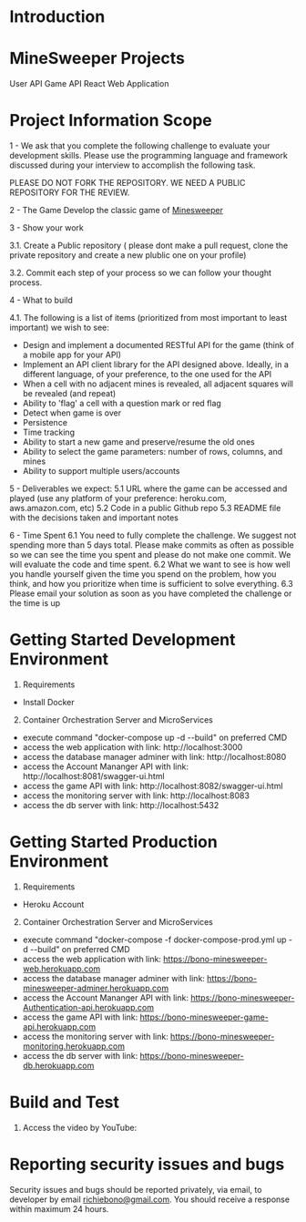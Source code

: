 # Introduction 

# MineSweeper Projects
User API
Game API
React Web Application 

# Project Information Scope

1 - We ask that you complete the following challenge to evaluate your development skills. Please use the programming language and framework discussed during your interview to accomplish the following task.

PLEASE DO NOT FORK THE REPOSITORY. WE NEED A PUBLIC REPOSITORY FOR THE REVIEW. 

2 - The Game
Develop the classic game of [Minesweeper](https://en.wikipedia.org/wiki/Minesweeper_(video_game))

3 - Show your work

3.1.  Create a Public repository ( please dont make a pull request, clone the private repository and create a new plublic one on your profile)

3.2.  Commit each step of your process so we can follow your thought process.

4 - What to build

4.1. The following is a list of items (prioritized from most important to least important) we wish to see:
* Design and implement  a documented RESTful API for the game (think of a mobile app for your API)
* Implement an API client library for the API designed above. Ideally, in a different language, of your preference, to the one used for the API
* When a cell with no adjacent mines is revealed, all adjacent squares will be revealed (and repeat)
* Ability to 'flag' a cell with a question mark or red flag
* Detect when game is over
* Persistence
* Time tracking
* Ability to start a new game and preserve/resume the old ones
* Ability to select the game parameters: number of rows, columns, and mines
* Ability to support multiple users/accounts
 
5 - Deliverables we expect:
5.1 URL where the game can be accessed and played (use any platform of your preference: heroku.com, aws.amazon.com, etc)
5.2 Code in a public Github repo
5.3 README file with the decisions taken and important notes

6 - Time Spent
6.1 You need to fully complete the challenge. We suggest not spending more than 5 days total.  Please make commits as often as possible so we can see the time you spent and please do not make one commit.  We will evaluate the code and time spent.
6.2 What we want to see is how well you handle yourself given the time you spend on the problem, how you think, and how you prioritize when time is sufficient to solve everything.
6.3 Please email your solution as soon as you have completed the challenge or the time is up

# Getting Started Development Environment

1. Requirements 
- Install Docker

2. Container Orchestration Server and MicroServices 
- execute command "docker-compose up -d --build" on preferred CMD
- access the web application with link: http://localhost:3000
- access the database manager adminer with link: http://localhost:8080
- access the Account Mananger API with link: http://localhost:8081/swagger-ui.html
- access the game API with link: http://localhost:8082/swagger-ui.html
- access the monitoring server with link: http://localhost:8083
- access the db server with link: http://localhost:5432

# Getting Started Production Environment

1. Requirements 
- Heroku Account

2. Container Orchestration Server and MicroServices 
- execute command "docker-compose -f docker-compose-prod.yml up -d --build" on preferred CMD
- access the web application with link: https://bono-minesweeper-web.herokuapp.com
- access the database manager adminer with link: https://bono-minesweeper-adminer.herokuapp.com
- access the Account Mananger API with link: https://bono-minesweeper-Authentication-api.herokuapp.com 
- access the game API with link: https://bono-minesweeper-game-api.herokuapp.com
- access the monitoring server with link: https://bono-minesweeper-monitoring.herokuapp.com
- access the db server with link: https://bono-minesweeper-db.herokuapp.com

# Build and Test
1. Access the video by YouTube: 

# Reporting security issues and bugs
Security issues and bugs should be reported privately, via email, to developer by email richiebono@gmail.com. You should receive a response within maximum 24 hours.
